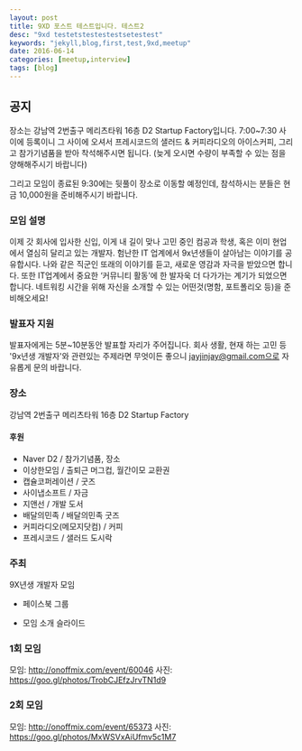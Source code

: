 ```yaml
---
layout: post
title: 9XD 포스트 테스트입니다. 테스트2
desc: "9xd testetstestestestsetestest"
keywords: "jekyll,blog,first,test,9xd,meetup"
date: 2016-06-14
categories: [meetup,interview]
tags: [blog]
---
```



## 공지 
장소는 강남역 2번출구 메리츠타워 16층 D2 Startup Factory입니다.
7:00~7:30 사이에 등록이니 그 사이에 오셔서
프레시코드의 샐러드 & 커피라디오의 아이스커피, 그리고 참가기념품을 받아 착석해주시면 됩니다.
(늦게 오시면 수량이 부족할 수 있는 점을 양해해주시기 바랍니다)

그리고 모임이 종료된 9:30에는 뒷풀이 장소로 이동할 예정인데,
참석하시는 분들은 현금 10,000원을 준비해주시기 바랍니다.

### 모임 설명
이제 갓 회사에 입사한 신입, 이게 내 길이 맞나 고민 중인 컴공과 학생, 혹은 이미 현업에서 열심히 달리고 있는 개발자. 험난한 IT 업계에서 9x년생들이 살아남는 이야기를 공유합시다. 나와 같은 직군인 또래의 이야기를 듣고, 새로운 영감과 자극을 받았으면 합니다. 또한 IT업계에서 중요한 ‘커뮤니티 활동’에 한 발자욱 더 다가가는 계기가 되었으면 합니다.
네트워킹 시간을 위해 자신을 소개할 수 있는 어떤것(명함, 포트폴리오 등)을 준비해오세요!

### 발표자 지원
발표자에게는 5분~10분동안 발표할 자리가 주어집니다. 회사 생활, 현재 하는 고민 등 '9x년생 개발자'와 관련있는 주제라면 무엇이든 좋으니 jayjinjay@gmail.com으로 자유롭게 문의 바랍니다.

### 장소
강남역 2번출구 메리츠타워 16층 D2 Startup Factory



#### 후원
- Naver D2 / 참가기념품, 장소
- 이상한모임 / 출퇴근 머그컵, 월간이모 교환권
- 캡슐코퍼레이션 / 굿즈
- 사이냅소프트 / 자금
- 지앤선 / 개발 도서
- 배달의민족 / 배달의민족 굿즈
- 커피라디오(메모지닷컴) / 커피
- 프레시코드 / 샐러드 도시락




### 주최
9X년생 개발자 모임

- 페이스북
그룹


- 모임 소개
슬라이드


### 1회 모임
모임: http://onoffmix.com/event/60046
사진: https://goo.gl/photos/TrobCJEfzJrvTN1d9

### 2회 모임
모임: http://onoffmix.com/event/65373
사진: https://goo.gl/photos/MxWSVxAiUfmv5c1M7
